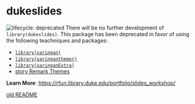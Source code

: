 
<!-- README.md is generated from README.Rmd. Please edit that file -->

# dukeslides

![lifecycle:
deprecated](https://img.shields.io/badge/lifecycle-deprecated-orange "Lifecycle: deprecated")
There will be no further development of `library(dukeslides)`. This
package has been deprecated in favor of using the following teachniques
and packages:

-   [`library(xaringan)`](https://github.com/yihui/xaringan)
-   [`library(xaringanthemer)`](https://github.com/gadenbuie/xaringanthemer)
-   [`library(xaringanExtra)`](https://github.com/gadenbuie/xaringanExtra)
-   [story Remark Themes](https://story.xaprb.com/slides/adirondack/#2)

**Learn More**:
<https://rfun.library.duke.edu/portfolio/slides_workshop/>

[old README](readme_old.md)
